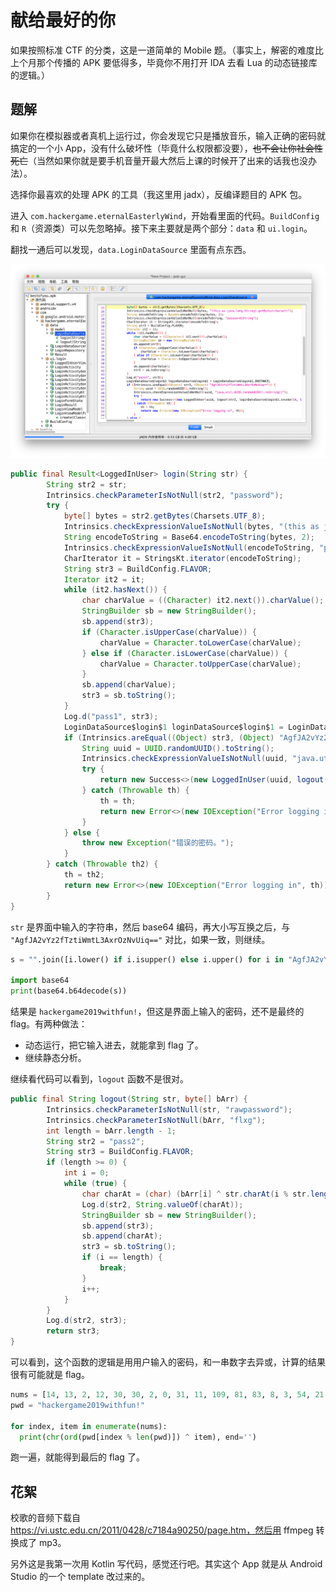 # 献给最好的你

如果按照标准 CTF 的分类，这是一道简单的 Mobile 题。（事实上，解密的难度比上个月那个传播的 APK 要低得多，毕竟你不用打开 IDA 去看 Lua 的动态链接库的逻辑。）

## 题解

如果你在模拟器或者真机上运行过，你会发现它只是播放音乐，输入正确的密码就搞定的一个小 App，没有什么破坏性（毕竟什么权限都没要），~~也不会让你社会性死亡~~（当然如果你就是要手机音量开最大然后上课的时候开了出来的话我也没办法）。

选择你最喜欢的处理 APK 的工具（我这里用 jadx），反编译题目的 APK 包。

进入 `com.hackergame.eternalEasterlyWind`，开始看里面的代码。`BuildConfig` 和 `R`（资源类）可以先忽略掉。接下来主要就是两个部分：`data` 和 `ui.login`。

翻找一通后可以发现，`data.LoginDataSource` 里面有点东西。

![1](images/1.png)

```java
public final Result<LoggedInUser> login(String str) {
        String str2 = str;
        Intrinsics.checkParameterIsNotNull(str2, "password");
        try {
            byte[] bytes = str2.getBytes(Charsets.UTF_8);
            Intrinsics.checkExpressionValueIsNotNull(bytes, "(this as java.lang.String).getBytes(charset)");
            String encodeToString = Base64.encodeToString(bytes, 2);
            Intrinsics.checkExpressionValueIsNotNull(encodeToString, "password1String");
            CharIterator it = StringsKt.iterator(encodeToString);
            String str3 = BuildConfig.FLAVOR;
            Iterator it2 = it;
            while (it2.hasNext()) {
                char charValue = ((Character) it2.next()).charValue();
                StringBuilder sb = new StringBuilder();
                sb.append(str3);
                if (Character.isUpperCase(charValue)) {
                    charValue = Character.toLowerCase(charValue);
                } else if (Character.isLowerCase(charValue)) {
                    charValue = Character.toUpperCase(charValue);
                }
                sb.append(charValue);
                str3 = sb.toString();
            }
            Log.d("pass1", str3);
            LoginDataSource$login$1 loginDataSource$login$1 = LoginDataSource$login$1.INSTANCE;
            if (Intrinsics.areEqual((Object) str3, (Object) "AgfJA2vYz2fTztiWmtL3AxrOzNvUiq==")) {
                String uuid = UUID.randomUUID().toString();
                Intrinsics.checkExpressionValueIsNotNull(uuid, "java.util.UUID.randomUUID().toString()");
                try {
                    return new Success<>(new LoggedInUser(uuid, logout(str2, loginDataSource$login$1.invoke(14, 13, 2, 12, 30, 30, 2, 0, 31, 11, 109, 81, 83, 8, 3, 54, 21, 6, 2, 39, 33, 104, 44, 62, 17, 14, 19, 23, 21, 18, 8, 24))));
                } catch (Throwable th) {
                    th = th;
                    return new Error<>(new IOException("Error logging in", th));
                }
            } else {
                throw new Exception("错误的密码。");
            }
        } catch (Throwable th2) {
            th = th2;
            return new Error<>(new IOException("Error logging in", th));
        }
}
```

`str` 是界面中输入的字符串，然后 base64 编码，再大小写互换之后，与 `"AgfJA2vYz2fTztiWmtL3AxrOzNvUiq=="` 对比，如果一致，则继续。

```python
s = "".join([i.lower() if i.isupper() else i.upper() for i in "AgfJA2vYz2fTztiWmtL3AxrOzNvUiq=="])

import base64
print(base64.b64decode(s))
```

结果是 `hackergame2019withfun!`，但这是界面上输入的密码，还不是最终的 flag。有两种做法：

- 动态运行，把它输入进去，就能拿到 flag 了。
- 继续静态分析。

继续看代码可以看到，`logout` 函数不是很对。

```java
public final String logout(String str, byte[] bArr) {
        Intrinsics.checkParameterIsNotNull(str, "rawpassword");
        Intrinsics.checkParameterIsNotNull(bArr, "flxg");
        int length = bArr.length - 1;
        String str2 = "pass2";
        String str3 = BuildConfig.FLAVOR;
        if (length >= 0) {
            int i = 0;
            while (true) {
                char charAt = (char) (bArr[i] ^ str.charAt(i % str.length()));
                Log.d(str2, String.valueOf(charAt));
                StringBuilder sb = new StringBuilder();
                sb.append(str3);
                sb.append(charAt);
                str3 = sb.toString();
                if (i == length) {
                    break;
                }
                i++;
            }
        }
        Log.d(str2, str3);
        return str3;
}
```

可以看到，这个函数的逻辑是用用户输入的密码，和一串数字去异或，计算的结果很有可能就是 flag。

```python
nums = [14, 13, 2, 12, 30, 30, 2, 0, 31, 11, 109, 81, 83, 8, 3, 54, 21, 6, 2, 39, 33, 104, 44, 62, 17, 14, 19, 23, 21, 18, 8, 24]
pwd = "hackergame2019withfun!"

for index, item in enumerate(nums):
  print(chr(ord(pwd[index % len(pwd)]) ^ item), end='')
```

跑一遍，就能得到最后的 flag 了。

## 花絮

校歌的音频下载自 https://vi.ustc.edu.cn/2011/0428/c7184a90250/page.htm，然后用 ffmpeg 转换成了 mp3。

另外这是我第一次用 Kotlin 写代码，感觉还行吧。其实这个 App 就是从 Android Studio 的一个 template 改过来的。